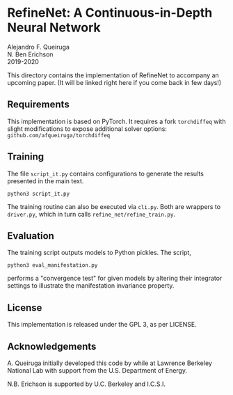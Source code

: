 # RefineNet: A Continuous-in-Depth Neural Network
Alejandro F. Queiruga  
N. Ben Erichson  
2019-2020

This directory contains the implementation of RefineNet to accompany an upcoming paper. (It will be linked right here if you come back in few days!)

## Requirements

This implementation is based on PyTorch. It requires a fork `torchdiffeq` with slight modifications to expose additional solver options: `github.com/afqueiruga/torchdiffeq`

## Training

The file `script_it.py` contains configurations to generate the results presented in the main text.
```
python3 script_it.py
```
The training routine can also be executed via `cli.py`. Both are wrappers to `driver.py`, which in turn calls `refine_net/refine_train.py`.

## Evaluation

The training script outputs models to Python pickles. The script,
```
python3 eval_manifestation.py
```
performs a "convergence test" for given models by altering their integrator settings to illustrate the manifestation invariance property.

## License

This implementation is released under the GPL 3, as per LICENSE.

## Acknowledgements

A. Queiruga initially developed this code by while at Lawrence Berkeley National Lab with support from the U.S. Department of Energy.

N.B. Erichson is supported by U.C. Berkeley and I.C.S.I.

